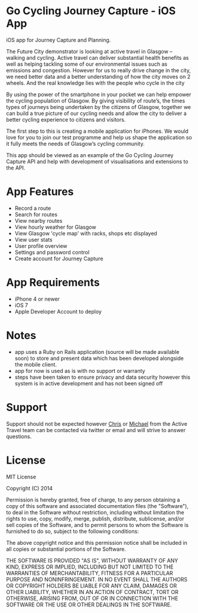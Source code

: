 Go Cycling Journey Capture - iOS App
====================================

iOS app for Journey Capture and Planning. 

The Future City demonstrator is looking at active travel in Glasgow – walking and cycling. Active travel can deliver substantial health benefits as well as helping tackling some of our environmental issues such as emissions and congestion.  However for us to really drive change in the city, we need better data and a better understanding of how the city moves on 2 wheels. And the real knowledge lies with the people who cycle in the city

By using the power of the smartphone in your pocket we can help empower the cycling population of Glasgow. By giving visibility of route’s, the times  types of journeys being undertaken by the citizens of Glasgow, together we can build a true picture of our cycling needs and allow the city to deliver a better cycling experience to citizens and visitors.

The first step to this is creating a mobile application for iPhones. We would love for you to join our test programme and help us shape the application so it fully meets the needs of Glasgow’s cycling community.

This app should be viewed as an example of the Go Cycling Journey Capture API and help with development of visualisations and extensions to the API.

App Features
============

* Record a route
* Search for routes
* View nearby routes
* View hourly weather for Glasgow
* View Glasgow 'cycle map' with racks, shops etc displayed
* View user stats
* User profile overview
* Settings and password control
* Create account for Journey Capture


App Requirements
================

* iPhone 4 or newer
* iOS 7
* Apple Developer Account to deploy

Notes
======

* app uses a Ruby on Rails application (source will be made available soon) to store and present data which has been developed alongside the mobile client.
* app for now is used as is with no support or warranty
* steps have been taken to ensure privacy and data security however this system is in active development and has not been signed off

Support
========
Support should not be expected however <a href="http://twitter.com/chrisasaur">Chris</a> or <a href="http://twitter.com/_MDHayes">Michael</a> from the Active Travel team can be contacted via twitter or email and will strive to answer questions.


License
========
MIT License

Copyright (C) 2014 <copyright Depth Hub>

Permission is hereby granted, free of charge, to any person obtaining a copy of this software and associated documentation files (the "Software"), to deal in the Software without restriction, including without limitation the rights to use, copy, modify, merge, publish, distribute, sublicense, and/or sell copies of the Software, and to permit persons to whom the Software is furnished to do so, subject to the following conditions:

The above copyright notice and this permission notice shall be included in all copies or substantial portions of the Software.

THE SOFTWARE IS PROVIDED "AS IS", WITHOUT WARRANTY OF ANY KIND, EXPRESS OR IMPLIED, INCLUDING BUT NOT LIMITED TO THE WARRANTIES OF MERCHANTABILITY, FITNESS FOR A PARTICULAR PURPOSE AND NONINFRINGEMENT. IN NO EVENT SHALL THE AUTHORS OR COPYRIGHT HOLDERS BE LIABLE FOR ANY CLAIM, DAMAGES OR OTHER LIABILITY, WHETHER IN AN ACTION OF CONTRACT, TORT OR OTHERWISE, ARISING FROM, OUT OF OR IN CONNECTION WITH THE SOFTWARE OR THE USE OR OTHER DEALINGS IN THE SOFTWARE.
